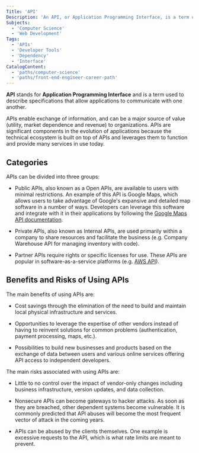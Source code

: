```yaml
---
Title: 'API'
Description: 'An API, or Application Programming Interface, is a term used to describe specifications that allow applications to communicate with one another. APIs enable exchange of information and can be a major source of value to organizations. They can be divided into three groups: Public APIs, Private APIs, and Partner APIs.'
Subjects:
  - 'Computer Science'
  - 'Web Development'
Tags:
  - 'APIs'
  - 'Developer Tools'
  - 'Dependency'
  - 'Interface'
CatalogContent:
  - 'paths/computer-science'
  - 'paths/front-end-engineer-career-path'
---
```


**API** stands for **Application Programming Interface** and is a term used to describe specifications that allow applications to communicate with one another.

APIs enable exchange of information, and can be a major source of value (utility, market dependence and revenue) to organizations. APIs are significant components in the evolution of applications because the technical ecosystem is built on top of APIs and leverages them to function and provide many services in use today.

## Categories

APIs can be divided into three groups:

- Public APIs, also known as a Open APIs, are available to users with minimal restrictions. An example of this API is Google Maps, which allows users to take advantage of Google's expansive and detailed map software in a number of ways. Developers can leverage this software and integrate with it in their applications by following the [Google Maps API documentation](https://developers.google.com/maps/apis-by-platform).

- Private APIs, also known as Internal APIs, are used primarily within a company to share resources and facilitate the business (e.g. Company Warehouse API for managing inventory with code).

- Partner APIs require rights or specific licenses for use. These APIs are popular in software-as-a-service platforms (e.g. [AWS API](https://docs.aws.amazon.com/general/latest/gr/aws-apis.html)).

## Benefits and Risks of Using APIs

The main benefits of using APIs are:

- Cost savings through the elimination of the need to build and maintain local physical infrastructure and services.

- Opportunities to leverage the expertise of other vendors instead of having to reinvent solutions for common problems (authentication, payment processing, maps, etc.).

- Possibilities to build new businesses and products based on the exchange of data between users and various online services offering API access to independent developers.

The main risks associated with using APIs are:

- Little to no control over the impact of vendor-only changes including business infrastructure, version updates, and data collection.

- Nonsecure APIs can become gateways to hacker attacks. As soon as they are breached, other dependent systems become vulnerable. It is commonly predicted that API abuses will become the most frequent vector of attack in the coming years.

- APIs can be abused by the clients themselves. One example is excessive requests to the API, which is what rate limits are meant to prevent.
